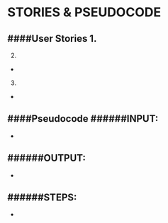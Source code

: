
STORIES & PSEUDOCODE
================================================================

####User Stories
1.
  -
2.
  -
3.
  -



####Pseudocode
######INPUT:
-
  -

######OUTPUT:
-
  -

######STEPS:
-
  -
